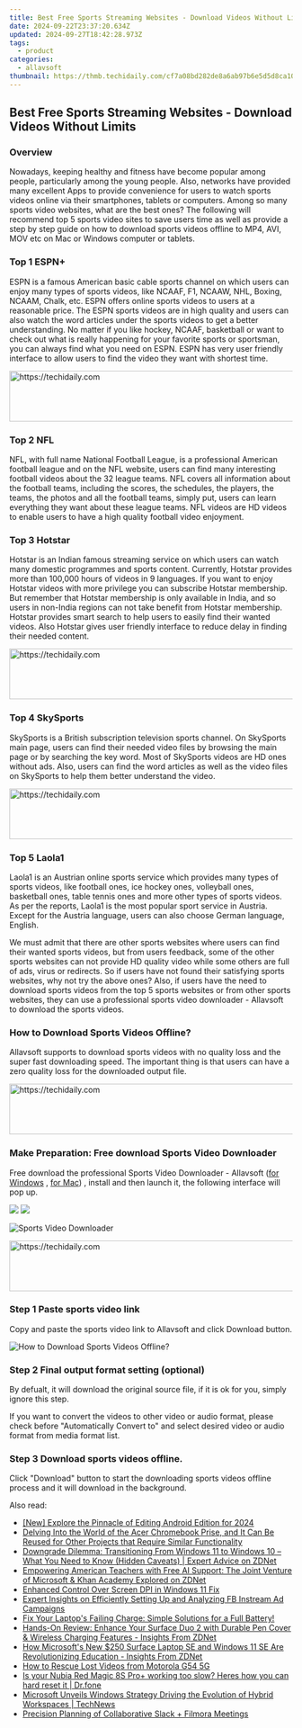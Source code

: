 ```yaml
---
title: Best Free Sports Streaming Websites - Download Videos Without Limits
date: 2024-09-22T23:37:20.634Z
updated: 2024-09-27T18:42:28.973Z
tags:
  - product
categories:
  - allavsoft
thumbnail: https://thmb.techidaily.com/cf7a08bd282de8a6ab97b6e5d5d8ca10a7266e7f855e68e8c2f62606a22410cc.jpeg
---
```


## Best Free Sports Streaming Websites - Download Videos Without Limits

### Overview

Nowadays, keeping healthy and fitness have become popular among people, particularly among the young people. Also, networks have provided many excellent Apps to provide convenience for users to watch sports videos online via their smartphones, tablets or computers. Among so many sports video websites, what are the best ones? The following will recommend top 5 sports video sites to save users time as well as provide a step by step guide on how to download sports videos offline to MP4, AVI, MOV etc on Mac or Windows computer or tablets.

### Top 1 ESPN+

ESPN is a famous American basic cable sports channel on which users can enjoy many types of sports videos, like NCAAF, F1, NCAAW, NHL, Boxing, NCAAM, Chalk, etc. ESPN offers online sports videos to users at a reasonable price. The ESPN sports videos are in high quality and users can also watch the word articles under the sports videos to get a better understanding. No matter if you like hockey, NCAAF, basketball or want to check out what is really happening for your favorite sports or sportsman, you can always find what you need on ESPN. ESPN has very user friendly interface to allow users to find the video they want with shortest time.

<!-- affiliate ads begin -->
<a href="https://imp.i357552.net/c/5597632/947750/11832" target="_top" id="947750">
  <img src="//a.impactradius-go.com/display-ad/11832-947750" border="0" alt="https://techidaily.com" width="728" height="90"/>
</a>
<img height="0" width="0" src="https://imp.i357552.net/i/5597632/947750/11832" style="position:absolute;visibility:hidden;" border="0" />
<!-- affiliate ads end -->

### Top 2 NFL

NFL, with full name National Football League, is a professional American football league and on the NFL website, users can find many interesting football videos about the 32 league teams. NFL covers all information about the football teams, including the scores, the schedules, the players, the teams, the photos and all the football teams, simply put, users can learn everything they want about these league teams. NFL videos are HD videos to enable users to have a high quality football video enjoyment.

### Top 3 Hotstar

Hotstar is an Indian famous streaming service on which users can watch many domestic programmes and sports content. Currently, Hotstar provides more than 100,000 hours of videos in 9 languages. If you want to enjoy Hotstar videos with more privilege you can subscribe Hotstar membership. But remember that Hotstar membership is only available in India, and so users in non-India regions can not take benefit from Hotstar membership. Hotstar provides smart search to help users to easily find their wanted videos. Also Hotstar gives user friendly interface to reduce delay in finding their needed content.

<!-- affiliate ads begin -->
<a href="https://united.elfm.net/c/5597632/2139563/4704" target="_top" id="2139563">
  <img src="//a.impactradius-go.com/display-ad/4704-2139563" border="0" alt="https://techidaily.com" width="728" height="90"/>
</a>
<img height="0" width="0" src="https://united.elfm.net/i/5597632/2139563/4704" style="position:absolute;visibility:hidden;" border="0" />
<!-- affiliate ads end -->

### Top 4 SkySports

SkySports is a British subscription television sports channel. On SkySports main page, users can find their needed video files by browsing the main page or by searching the key word. Most of SkySports videos are HD ones without ads. Also, users can find the word articles as well as the video files on SkySports to help them better understand the video.

<!-- affiliate ads begin -->
<a href="https://appsumo.8odi.net/c/5597632/2068425/7443" target="_top" id="2068425">
  <img src="//a.impactradius-go.com/display-ad/7443-2068425" border="0" alt="https://techidaily.com" width="728" height="90"/>
</a>
<img height="0" width="0" src="https://appsumo.8odi.net/i/5597632/2068425/7443" style="position:absolute;visibility:hidden;" border="0" />
<!-- affiliate ads end -->

### Top 5 Laola1

Laola1 is an Austrian online sports service which provides many types of sports videos, like football ones, ice hockey ones, volleyball ones, basketball ones, table tennis ones and more other types of sports videos. As per the reports, Laola1 is the most popular sport service in Austria. Except for the Austria language, users can also choose German language, English.

We must admit that there are other sports websites where users can find their wanted sports videos, but from users feedback, some of the other sports websites can not provide HD quality video while some others are full of ads, virus or redirects. So if users have not found their satisfying sports websites, why not try the above ones? Also, if users have the need to download sports videos from the top 5 sports websites or from other sports websites, they can use a professional sports video downloader - Allavsoft to download the sports videos.

### How to Download Sports Videos Offline?

Allavsoft supports to download sports videos with no quality loss and the super fast downloading speed. The important thing is that users can have a zero quality loss for the downloaded output file.

<!-- affiliate ads begin -->
<a href="https://aligracehair.sjv.io/c/5597632/1925570/19272" target="_top" id="1925570">
  <img src="//a.impactradius-go.com/display-ad/19272-1925570" border="0" alt="https://techidaily.com" width="728" height="90"/>
</a>
<img height="0" width="0" src="https://aligracehair.sjv.io/i/5597632/1925570/19272" style="position:absolute;visibility:hidden;" border="0" />
<!-- affiliate ads end -->

### Make Preparation: Free download Sports Video Downloader

Free download the professional Sports Video Downloader - Allavsoft ([for Windows](https://tools.techidaily.com/allavsoft/products/) , [for Mac](https://tools.techidaily.com/allavsoft/products/)) , install and then launch it, the following interface will pop up.

[![](https://www.allavsoft.com/how-to/../images/how-to/free-download-win.jpg)](https://tools.techidaily.com/allavsoft/products/) [![](https://www.allavsoft.com/how-to/../images/how-to/free-download-mac.jpg)](https://tools.techidaily.com/allavsoft/products/)

![Sports Video Downloader](https://www.allavsoft.com/how-to/../images/allavsoft/screen-shot-600.jpg)

<!-- affiliate ads begin -->
<a href="https://aligracehair.sjv.io/c/5597632/1880944/19272" target="_top" id="1880944">
  <img src="//a.impactradius-go.com/display-ad/19272-1880944" border="0" alt="https://techidaily.com" width="728" height="90"/>
</a>
<img height="0" width="0" src="https://aligracehair.sjv.io/i/5597632/1880944/19272" style="position:absolute;visibility:hidden;" border="0" />
<!-- affiliate ads end -->

### Step 1 Paste sports video link

Copy and paste the sports video link to Allavsoft and click Download button.

![How to Download Sports Videos Offline?](https://www.allavsoft.com/how-to/../images/how-to/download-rtmp-video/download-rtmp-video.jpg)

### Step 2 Final output format setting (optional)

By defualt, it will download the original source file, if it is ok for you, simply ignore this step.

If you want to convert the videos to other video or audio format, please check before "Automatically Convert to" and select desired video or audio format from media format list.

### Step 3 Download sports videos offline.

Click "Download" button to start the downloading sports videos offline process and it will download in the background.

<ins class="adsbygoogle"
     style="display:block"
     data-ad-format="autorelaxed"
     data-ad-client="ca-pub-7571918770474297"
     data-ad-slot="1223367746"></ins>

<ins class="adsbygoogle"
     style="display:block"
     data-ad-client="ca-pub-7571918770474297"
     data-ad-slot="8358498916"
     data-ad-format="auto"
     data-full-width-responsive="true"></ins>

<span class="atpl-alsoreadstyle">Also read:</span>
<div><ul>
<li><a href="https://facebook-record-videos.techidaily.com/new-explore-the-pinnacle-of-editing-android-edition-for-2024/"><u>[New] Explore the Pinnacle of Editing Android Edition for 2024</u></a></li>
<li><a href="https://buynow-reviews.techidaily.com/delving-into-the-world-of-the-acer-chromebook-prise-and-it-can-be-reused-for-other-projects-that-require-similar-functionality/"><u>Delving Into the World of the Acer Chromebook Prise, and It Can Be Reused for Other Projects that Require Similar Functionality</u></a></li>
<li><a href="https://win-comparisons.techidaily.com/downgrade-dilemma-transitioning-from-windows-11-to-windows-10-what-you-need-to-know-hidden-caveats-expert-advice-on-zdnet/"><u>Downgrade Dilemma: Transitioning From Windows 11 to Windows 10 – What You Need to Know (Hidden Caveats) | Expert Advice on ZDNet</u></a></li>
<li><a href="https://win-comparisons.techidaily.com/empowering-american-teachers-with-free-ai-support-the-joint-venture-of-microsoft-and-khan-academy-explored-on-zdnet/"><u>Empowering American Teachers with Free AI Support: The Joint Venture of Microsoft & Khan Academy Explored on ZDNet</u></a></li>
<li><a href="https://graphic-issues.techidaily.com/enhanced-control-over-screen-dpi-in-windows-11-fix/"><u>Enhanced Control Over Screen DPI in Windows 11 Fix</u></a></li>
<li><a href="https://facebook-video-files.techidaily.com/expert-insights-on-efficiently-setting-up-and-analyzing-fb-instream-ad-campaigns/"><u>Expert Insights on Efficiently Setting Up and Analyzing FB Instream Ad Campaigns</u></a></li>
<li><a href="https://win-howtos.techidaily.com/fix-your-laptops-failing-charge-simple-solutions-for-a-full-battery/"><u>Fix Your Laptop's Failing Charge: Simple Solutions for a Full Battery!</u></a></li>
<li><a href="https://win-comparisons.techidaily.com/hands-on-review-enhance-your-surface-duo-2-with-durable-pen-cover-and-wireless-charging-features-insights-from-zdnet/"><u>Hands-On Review: Enhance Your Surface Duo 2 with Durable Pen Cover & Wireless Charging Features - Insights From ZDNet</u></a></li>
<li><a href="https://win-comparisons.techidaily.com/how-microsofts-new-250-surface-laptop-se-and-windows-11-se-are-revolutionizing-education-insights-from-zdnet/"><u>How Microsoft's New $250 Surface Laptop SE and Windows 11 SE Are Revolutionizing Education - Insights From ZDNet</u></a></li>
<li><a href="https://blog-min.techidaily.com/how-to-rescue-lost-videos-from-motorola-g54-5g-by-fonelab-android-recover-video/"><u>How to Rescue Lost Videos from Motorola G54 5G</u></a></li>
<li><a href="https://techidaily.com/is-your-nubia-red-magic-8s-proplus-working-too-slow-heres-how-you-can-hard-reset-it-drfone-by-drfone-reset-android-reset-android/"><u>Is your Nubia Red Magic 8S Pro+ working too slow? Heres how you can hard reset it | Dr.fone</u></a></li>
<li><a href="https://win-comparisons.techidaily.com/microsoft-unveils-windows-strategy-driving-the-evolution-of-hybrid-workspaces-technews/"><u>Microsoft Unveils Windows Strategy Driving the Evolution of Hybrid Workspaces | TechNews</u></a></li>
<li><a href="https://screen-recording.techidaily.com/precision-planning-of-collaborative-slack-plus-filmora-meetings/"><u>Precision Planning of Collaborative Slack + Filmora Meetings</u></a></li>
</ul></div>

